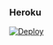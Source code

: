### Heroku
[![Deploy](https://www.herokucdn.com/deploy/button.svg)](https://heroku.com/deploy?template=https://github.com/stormleshrac/rock1.git)
